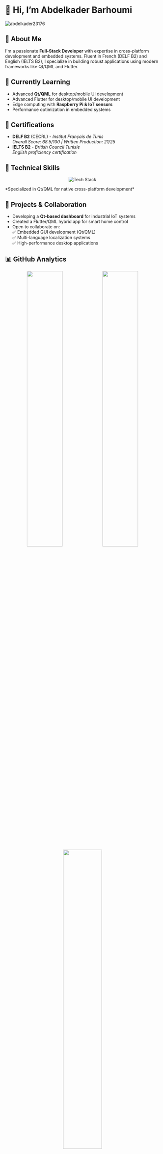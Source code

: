 # 👋 Hi, I’m Abdelkader Barhoumi 

<p align="left"> 
  <img src="https://komarev.com/ghpvc/?username=abdelkader23176&label=Profile%20Views&color=0e75b6&style=flat" alt="abdelkader23176" /> 
</p>

## 👀 About Me
I'm a passionate **Full-Stack Developer** with expertise in cross-platform development and embedded systems. Fluent in French (DELF B2) and English (IELTS B2), I specialize in building robust applications using modern frameworks like Qt/QML and Flutter.

## 🌱 Currently Learning
- Advanced **Qt/QML** for desktop/mobile UI development
- Advanced Flutter for desktop/mobile UI development
- Edge computing with **Raspberry Pi & IoT sensors**
- Performance optimization in embedded systems

## 📜 Certifications
- **DELF B2** (CECRL) - *Institut Français de Tunis*  
  *Overall Score: 68.5/100 | Written Production: 21/25*
- **IELTS B2** - *British Council Tunisie*  
  *English proficiency certification*

## 💼 Technical Skills
<p align="center">
  <img src="https://skillicons.dev/icons?i=typescript,c,cpp,qt,dart,flutter,py,java,js,react,nodejs,firebase,mongodb,php,laravel,git,docker,figma&perline=8" alt="Tech Stack" />
</p>
*Specialized in Qt/QML for native cross-platform development*

## 🚀 Projects & Collaboration
- Developing a **Qt-based dashboard** for industrial IoT systems
- Created a Flutter/QML hybrid app for smart home control
- Open to collaborate on:  
  ✅ Embedded GUI development (Qt/QML)  
  ✅ Multi-language localization systems  
  ✅ High-performance desktop applications

## 📊 GitHub Analytics
<p align="center">
  <img src="https://github-readme-stats.vercel.app/api?username=AbdelkaderBarhoumi21&theme=dark&show_icons=true&hide_border=true&count_private=true&include_all_commits=true" width="48%" />
  <img src="https://github-readme-streak-stats.herokuapp.com/?user=AbdelkaderBarhoumi21&theme=dark&hide_border=true" width="48%" />
</p>

<p align="center">
  <img src="https://github-readme-stats.vercel.app/api/top-langs/?username=AbdelkaderBarhoumi21&layout=compact&theme=dark&hide_border=true&exclude_repo=AI-ML-projects" width="50%" />
</p>

## 📫 Let's Connect
- 💌 Email: [abdelkaderbarhoumi21@gmail.com](mailto:abdelkaderbarhoumi21@gmail.com)
- 💼 LinkedIn: [in/abdelkader-barhoumi](https://www.linkedin.com/in/abdelkader-barhoumi-XXXXXX) *(à compléter)*
- 🔧 GitLab: [@barhoumi-dev](https://gitlab.com/barhoumi-dev) *(exemple)*

## 🏆 Achievements
<a href="https://github.com/ryo-ma/github-profile-trophy">
  <img src="https://github-profile-trophy.vercel.app/?username=AbdelkaderBarhoumi21&theme=gruvbox&no-frame=true&margin-w=15&row=2&column=4" alt="GitHub Trophies" />
</a>
